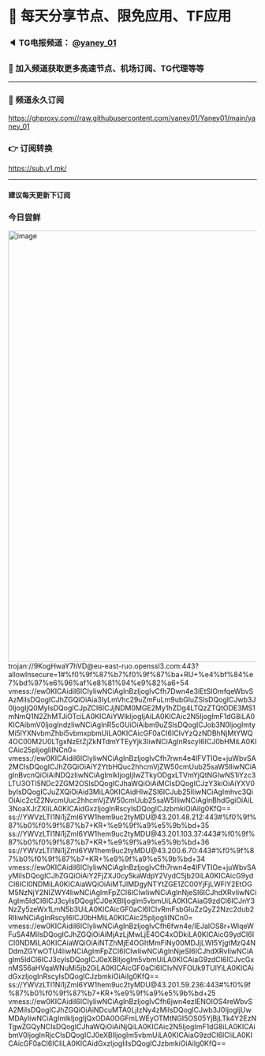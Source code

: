 # 🚀 每天分享节点、限免应用、TF应用
### 🔈 TG电报频道： [@yaney_01](https://t.me/yaney_01) 
### 🔔 加入频道获取更多高速节点、机场订阅、TG代理等等  
***
### 🔗  频道永久订阅
   https://ghproxy.com//raw.githubusercontent.com/yaney01/Yaney01/main/yaney_01
### 👉  订阅转换
   https://sub.v1.mk/
***
#### 建议每天更新下订阅
### 今日尝鲜
<img width="874" alt="image" src="https://user-images.githubusercontent.com/53202722/210289050-a445e7f4-ef48-4506-80cd-f5ba194c73e6.png">
trojan://9KogHwaY7hVD@eu-east-ruo.openssl3.com:443?allowInsecure=1#%f0%9f%87%b7%f0%9f%87%ba+RU+%e4%bf%84%e7%bd%97%e6%96%af%e8%81%94%e9%82%a6+54
vmess://ew0KICAidiI6ICIyIiwNCiAgInBzIjogIvCfh7Dwn4e3IEtSIOmfqeWbvSAzMiIsDQogICJhZGQiOiAia3IyLmVhc29uZmFuLm9ubGluZSIsDQogICJwb3J0IjogIjQ0MyIsDQogICJpZCI6ICJjNDM0MGE2My1hZDg4LTQzZTQtODE3MS1mNmQ1N2ZhMTJiOTciLA0KICAiYWlkIjogIjAiLA0KICAic2N5IjogImF1dG8iLA0KICAibmV0IjogIndzIiwNCiAgInR5cGUiOiAibm9uZSIsDQogICJob3N0IjogImtyMi5lYXNvbmZhbi5vbmxpbmUiLA0KICAicGF0aCI6ICIvYzQzNDBhNjMtYWQ4OC00M2U0LTgxNzEtZjZkNTdmYTEyYjk3IiwNCiAgInRscyI6ICJ0bHMiLA0KICAic25pIjogIiINCn0=
vmess://ew0KICAidiI6ICIyIiwNCiAgInBzIjogIvCfh7rwn4e4IFVTIOe+juWbvSA2MCIsDQogICJhZGQiOiAiY2YtbHQuc2hhcmVjZW50cmUub25saW5lIiwNCiAgInBvcnQiOiAiNDQzIiwNCiAgImlkIjogIjIwZTkyODgxLTVmYjQtNGIwNS1iYzc3LTU3OTI5NDc2ZGM2OSIsDQogICJhaWQiOiAiMCIsDQogICJzY3kiOiAiYXV0byIsDQogICJuZXQiOiAid3MiLA0KICAidHlwZSI6ICJub25lIiwNCiAgImhvc3QiOiAic2ctZ2NvcmUuc2hhcmVjZW50cmUub25saW5lIiwNCiAgInBhdGgiOiAiL3NoaXJrZXIiLA0KICAidGxzIjogInRscyIsDQogICJzbmkiOiAiIg0KfQ==
ss://YWVzLTI1Ni1jZmI6YW1hem9uc2tyMDU@43.201.48.212:443#%f0%9f%87%b0%f0%9f%87%b7+KR+%e9%9f%a9%e5%9b%bd+35
ss://YWVzLTI1Ni1jZmI6YW1hem9uc2tyMDU@43.201.103.37:443#%f0%9f%87%b0%f0%9f%87%b7+KR+%e9%9f%a9%e5%9b%bd+36
ss://YWVzLTI1Ni1jZmI6YW1hem9uc2tyMDU@43.200.6.70:443#%f0%9f%87%b0%f0%9f%87%b7+KR+%e9%9f%a9%e5%9b%bd+34
vmess://ew0KICAidiI6ICIyIiwNCiAgInBzIjogIvCfh7rwn4e4IFVTIOe+juWbvSAyMiIsDQogICJhZGQiOiAiY2FjZXJ0cy5kaWdpY2VydC5jb20iLA0KICAicG9ydCI6ICI0NDMiLA0KICAiaWQiOiAiMTJlMDgyNTYtZGE1ZC00YjFjLWFlY2EtOGM5NzNjY2NlZWY4IiwNCiAgImFpZCI6ICIwIiwNCiAgInNjeSI6ICJhdXRvIiwNCiAgIm5ldCI6ICJ3cyIsDQogICJ0eXBlIjogIm5vbmUiLA0KICAiaG9zdCI6ICJnY3NzZy5zeWx1LmN5b3UiLA0KICAicGF0aCI6ICIvRmFsbGluZzQyZ2Nzc2dub2RlIiwNCiAgInRscyI6ICJ0bHMiLA0KICAic25pIjogIiINCn0=
vmess://ew0KICAidiI6ICIyIiwNCiAgInBzIjogIvCfh6fwn4e/IEJaIOS8r+WIqeWFuSA4MiIsDQogICJhZGQiOiAiMjAzLjMwLjE4OC4xODkiLA0KICAicG9ydCI6ICI0NDMiLA0KICAiaWQiOiAiNTZhMjE4OGItMmFiNy00MDJjLWI5YjgtMzQ4NDdmZGYwOTU4IiwNCiAgImFpZCI6ICIwIiwNCiAgInNjeSI6ICJhdXRvIiwNCiAgIm5ldCI6ICJ3cyIsDQogICJ0eXBlIjogIm5vbmUiLA0KICAiaG9zdCI6ICJvcGxnMS56aHVqaWNuMi5jb20iLA0KICAicGF0aCI6ICIvNVFOUk9TUlYiLA0KICAidGxzIjogInRscyIsDQogICJzbmkiOiAiIg0KfQ==
ss://YWVzLTI1Ni1jZmI6YW1hem9uc2tyMDU@43.201.59.236:443#%f0%9f%87%b0%f0%9f%87%b7+KR+%e9%9f%a9%e5%9b%bd+25
vmess://ew0KICAidiI6ICIyIiwNCiAgInBzIjogIvCfh6jwn4ezIENOIOS4reWbvSA2MiIsDQogICJhZGQiOiAiNDcuMTA0LjIzNy4zMiIsDQogICJwb3J0IjogIjUwMDAyIiwNCiAgImlkIjogIjQxODA0OGFmLWEyOTMtNGI5OS05YjBjLTk4Y2EzNTgwZGQyNCIsDQogICJhaWQiOiAiNjQiLA0KICAic2N5IjogImF1dG8iLA0KICAibmV0IjogInRjcCIsDQogICJ0eXBlIjogIm5vbmUiLA0KICAiaG9zdCI6ICIiLA0KICAicGF0aCI6ICIiLA0KICAidGxzIjogIiIsDQogICJzbmkiOiAiIg0KfQ==
